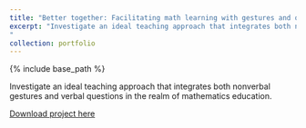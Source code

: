 ```yaml
---
title: "Better together: Facilitating math learning with gestures and questions"
excerpt: "Investigate an ideal teaching approach that integrates both nonverbal gestures and verbal questions in the realm of mathematics education.
"
collection: portfolio
---
```


{% include base_path %}

Investigate an ideal teaching approach that integrates both nonverbal gestures and verbal questions in the realm of mathematics education.

[Download project here](../_portfolio/paper3.pdf)
